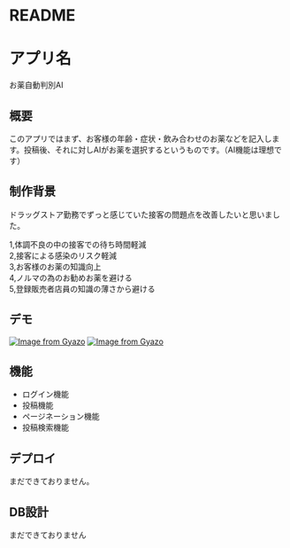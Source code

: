 # README

# アプリ名
 
お薬自動判別AI
 
## 概要

このアプリではまず、お客様の年齢・症状・飲み合わせのお薬などを記入します。投稿後、それに対しAIがお薬を選択するというものです。（AI機能は理想です）
 
 ## 制作背景
ドラッグストア勤務でずっと感じていた接客の問題点を改善したいと思いました。

1,体調不良の中の接客での待ち時間軽減  
2,接客による感染のリスク軽減  
3,お客様のお薬の知識向上  
4,ノルマの為のお勧めお薬を避ける   
5,登録販売者店員の知識の薄さから避ける    　
 
## デモ
 
 [![Image from Gyazo](https://i.gyazo.com/a4b973ee9975ad759a501290a9236760.jpg)](https://gyazo.com/a4b973ee9975ad759a501290a9236760)
[![Image from Gyazo](https://i.gyazo.com/e1b041fd3ccb7d64882d5c5d1d640da3.png)](https://gyazo.com/e1b041fd3ccb7d64882d5c5d1d640da3)
 
## 機能
 
- ログイン機能
- 投稿機能
- ページネーション機能
- 投稿検索機能


## デプロイ
 
まだできておりません。

## DB設計

まだできておりません
